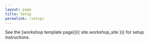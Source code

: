 ```yaml
---
layout: page
title: Setup
permalink: /setup/
---
```

See the [workshop template page]({{ site.workshop_site }}) for setup instructions.
